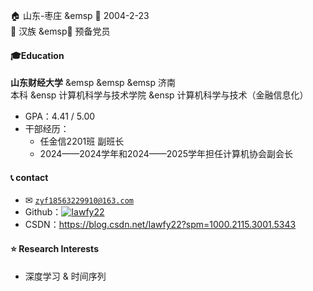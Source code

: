 🏠 山东-枣庄 &emsp 📅 2004-2-23  
🎡 汉族 &emsp🚩 预备党员

#### 🎓Education  
**山东财经大学**  &emsp &emsp &emsp 济南<br>
本科  &ensp 计算机科学与技术学院 &ensp 计算机科学与技术（金融信息化）

- GPA：4.41 / 5.00
- 干部经历：
  - 任金信2201班 副班长
  - 2024——2024学年和2024——2025学年担任计算机协会副会长
 
#### 📞 contact
- ✉ <code>zyf18563229910@163.com</code>
- Github：[![Iawfy22](https://img.shields.io/badge/Iawfy22-github-blue?logo=github)](https://github.com/Iawfy22)
- CSDN：https://blog.csdn.net/Iawfy22?spm=1000.2115.3001.5343

#### ⭐ Research Interests  
- 深度学习 & 时间序列
